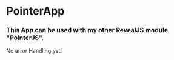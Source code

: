 # PointerApp
### This App can be used with my other RevealJS module "PointerJS".  
No error Handling yet!
